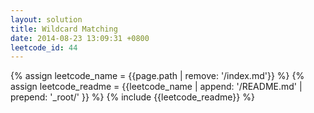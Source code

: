 ```yaml
---
layout: solution
title: Wildcard Matching
date: 2014-08-23 13:09:31 +0800
leetcode_id: 44
---
```

{% assign leetcode_name = {{page.path | remove: '/index.md'}}  %}
{% assign leetcode_readme = {{leetcode_name | append: '/README.md' | prepend: '_root/' }}  %}
{% include {{leetcode_readme}} %}
